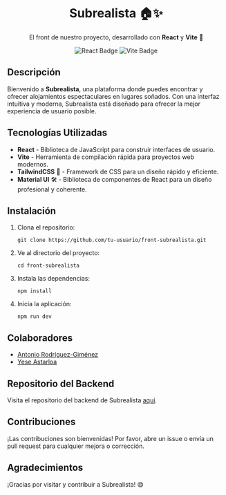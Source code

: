 <html lang="en">
<head>
  <meta charset="UTF-8">
  <meta name="viewport" content="width=device-width, initial-scale=1.0">
</head>
<body>

<h1 align="center">Subrealista 🏠✨</h1>
<p align="center">El front de nuestro proyecto, desarrollado con <strong>React</strong> y <strong>Vite</strong> 🚀</p>

<p align="center">
  <img src="https://img.shields.io/badge/React-v17.0.2-blue" alt="React Badge">
  <img src="https://img.shields.io/badge/Vite-v2.9.9-yellow" alt="Vite Badge">
</p>

<h2>Descripción</h2>
<p>Bienvenido a <strong>Subrealista</strong>, una plataforma donde puedes encontrar y ofrecer alojamientos espectaculares en lugares soñados. Con una interfaz intuitiva y moderna, Subrealista está diseñado para ofrecer la mejor experiencia de usuario posible.</p>

<h2>Tecnologías Utilizadas</h2>
<ul>
  <li><strong>React</strong> - Biblioteca de JavaScript para construir interfaces de usuario.</li>
  <li><strong>Vite</strong> - Herramienta de compilación rápida para proyectos web modernos.</li>
  <li><strong>TailwindCSS</strong> 🌈 - Framework de CSS para un diseño rápido y eficiente.</li>
  <li><strong>Material UI</strong> 🛠️ - Biblioteca de componentes de React para un diseño profesional y coherente.</li>
</ul>

<h2>Instalación</h2>
<ol>
  <li>Clona el repositorio:
    <pre><code>git clone https://github.com/tu-usuario/front-subrealista.git</code></pre>
  </li>
  <li>Ve al directorio del proyecto:
    <pre><code>cd front-subrealista</code></pre>
  </li>
  <li>Instala las dependencias:
    <pre><code>npm install</code></pre>
  </li>
  <li>Inicia la aplicación:
    <pre><code>npm run dev</code></pre>
  </li>
</ol>

<h2>Colaboradores</h2>
<ul>
  <li><a href="https://www.linkedin.com/in/antoniorg-dev/" target="_blank">Antonio Rodríguez-Giménez</a></li>
  <li><a href="https://www.linkedin.com/in/yese-astarloa/" target="_blank">Yese Astarloa</a></li>
</ul>

<h2>Repositorio del Backend</h2>
<p>Visita el repositorio del backend de Subrealista <a href="https://github.com/Manuel080696/back-subrealista" target="_blank">aquí</a>.</p>

<h2>Contribuciones</h2>
<p>¡Las contribuciones son bienvenidas! Por favor, abre un issue o envía un pull request para cualquier mejora o corrección.</p>

<h2>Agradecimientos</h2>
<p>¡Gracias por visitar y contribuir a Subrealista! 😄</p>

</body>
</html>
